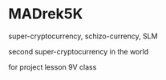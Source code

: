 # MADrek5K
super-cryptocurrency, schizo-currency, SLM

second super-cryptocurrency in the world

for project lesson 9V class
